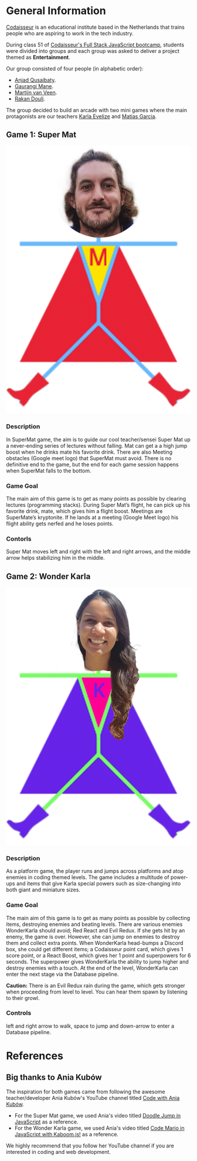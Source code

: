 # General Information

[Codaisseur](https://codaisseur.com/) is an educational institute based in the Netherlands that trains people who are aspiring to work in the tech industry.

During class 51 of [Codaisseur's Full Stack JavaScript bootcamp](https://codaisseur.com/courses/academy/), students were divided into groups and each group was asked to deliver a project themed as **Entertainment**.

Our group consisted of four people (in alphabetic order):

- [Anjad Qusaibaty](https://github.com/Anjad-Qusaibaty).
- [Gaurangi Mane](https://github.com/GaurangiM).
- [Martijn van Veen](https://github.com/Martijncvv).
- [Rakan Douli](https://github.com/Rairakzak).

The group decided to build an arcade with two mini games where the main protagonists are our teachers [Karla Evelize](https://www.linkedin.com/in/karla-evelize/) and [Matias Garcia](https://www.linkedin.com/in/matias-garcia-79b6aa108/).

## Game 1: Super Mat

![matias' avatar](./Supermat/Supermat_v3.png)

### Description

In SuperMat game, the aim is to guide our cool teacher/sensei Super Mat up a never-ending series of lectures without falling. Mat can get a a high jump boost when he drinks mate his favorite drink. There are also Meeting obstacles (Google meet logo) that SuperMat must avoid. There is no definitive end to the game, but the end for each game session happens when SuperMat falls to the bottom.

### Game Goal

The main aim of this game is to get as many points as possible by clearing lectures (programming stacks). During Super Mat’s flight, he can pick up his favorite drink, mate, which gives him a flight boost. Meetings are SuperMate’s kryptonite. If he lands at a meeting (Google Meet logo) his flight ability gets nerfed and he loses points.

### Contorls

Super Mat moves left and right with the left and right arrows, and the middle arrow helps stabilizing him in the middle.

## Game 2: Wonder Karla

![Karla's Avatar](./WonderKarla/Wonder_Karla.png)

### Description

As a platform game, the player runs and jumps across platforms and atop enemies in coding themed levels. The game includes a multitude of power-ups and items that give Karla special powers such as size-changing into both giant and miniature sizes.

### Game Goal

The main aim of this game is to get as many points as possible by collecting items, destroying enemies and beating levels. There are various enemies WonderKarla should avoid; Red React and Evil Redux. If she gets hit by an enemy, the game is over. However, she can jump on enemies to destroy them and collect extra points. When WonderKarla head-bumps a Discord box, she could get different items; a Codaisseur point card, which gives 1 score point, or a React Boost, which gives her 1 point and superpowers for 6 seconds. The superpower gives WonderKarla the ability to jump higher and destroy enemies with a touch. At the end of the level, WonderKarla can enter the next stage via the Database pipeline.

**Caution:** There is an Evil Redux rain during the game, which gets stronger when proceeding from level to level. You can hear them spawn by listening to their growl.

### Controls

left and right arrow to walk, space to jump and down-arrow to enter a Database pipeline.

# References

## Big thanks to Ania Kubów

The inspiration for both games came from following the awesome teacher/developer Ania Kubów's YouTube channel titled [Code with Ania Kubów](https://www.youtube.com/channel/UC5DNytAJ6_FISueUfzZCVsw).

- For the Super Mat game, we used Ania's video titled [Doodle Jump in JavaScript](https://youtu.be/YSEsSs3hB6A) as a reference.
- For the Wonder Karla game, we used Ania's video titled [Code Mario in JavaScript with Kaboom.js!](https://youtu.be/2nucjefSr6I) as a reference.

We highly recommend that you follow her YouTube channel if you are interested in coding and web development.
